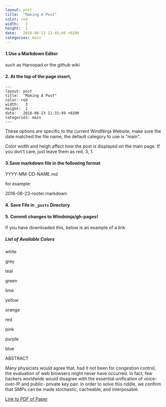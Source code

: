 ```yaml
---
layout: post
title:  "Making A Post"
color: red
width:   3
height:  1
date:   2016-06-23 13:45:49 +0200
categories: main
---
```


#### 1.Use a Markdown Editor
such as Haroopad or the github wiki


#### 2. At the top of the page insert,
```
---
layout: post
title:  "Making A Post"
color: red
width:   3
height:  1
date:   2016-06-23 11:31:49 +0200
categories: main
---
```
These options are specific to the current WindNinja Website,
make sure the date matched the file name,
the default category to use is "main".

Color width and heigh affect how the post is displayed on the main page. If you don't care, just leave them as red, 3, 1.


#### 3.Save markdown file in the following format
YYYY-MM-DD-NAME.md

for example:

2016-06-23-rooter.markdown

#### 4. Save File in `_posts` Directory

#### 5. Commit changes to Windninja/gh-pages!


If you have downloaded this, below is an example of a link




##### List of Available Colors

white

grey

teal

green

lime

yellow

orange

red

pink

purple

blue



ABSTRACT

Many physicists would agree that, had it not been for
congestion control, the evaluation of web browsers might never
have occurred. In fact, few hackers worldwide would disagree
with the essential unification of voice-over-IP and public-
private key pair. In order to solve this riddle, we confirm that
SMPs can be made stochastic, cacheable, and interposable.

[Link to PDF of Paper](https://github.com/firelab/windninja/blob/gh-pages/rooter.pdf)
